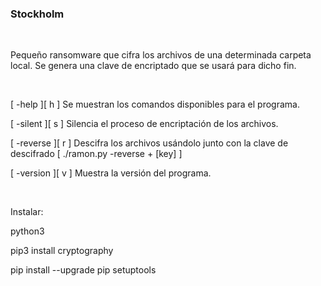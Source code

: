 ### Stockholm

<br>

Pequeño ransomware que cifra los archivos de una determinada carpeta local. Se genera una clave de encriptado que se usará para dicho fin.

<br>

[ -help ][ h ] Se muestran los comandos disponibles para el programa.

[ -silent ][ s ] Silencia el proceso de encriptación de los archivos.

[ -reverse ][ r ] Descifra los archivos usándolo junto con la clave de descifrado [ ./ramon.py -reverse + [key] ]

[ -version ][ v ] Muestra la versión del programa.


<br>
<p>
Instalar: 

python3

pip3 install cryptography

pip install --upgrade pip setuptools
</p>
